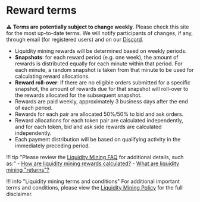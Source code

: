 # Reward terms


⚠️ **Terms are potentially subject to change weekly**.  Please check this site for the most up-to-date terms.  We will notify participants of changes, if any, through email (for registered users) and on our [Discord](https://discord.hummingobt.io).

- Liquidity mining rewards will be determined based on weekly periods.
- **Snapshots**: for each reward period (e.g. one week), the amount of rewards is distributed equally for each minute within that period.  For each minute, a random snapshot is taken from that minute to be used for calculating reward allocations.
- **Reward roll-over**: if there are no eligible orders submitted for a specific snapshot, the amount of rewards due for that snapshot will roll-over to the rewards allocated for the subsequent snapshot.
- Rewards are paid weekly, approximately 3 business days after the end of each period.
- Rewards for each pair are allocated 50%/50% to bid and ask orders.
- Reward allocations for each token pair are calculated independently, and for each token, bid and ask side rewards are calculated independently.
- Each payment distribution will be based on qualifying activity in the immediately preceding period.

!!! tip "Please review the [Liquidity Mining FAQ](/liquidity-mining/faq/) for additional details, such as:"
    - [How are liquidity mining rewards calculated?](/liquidity-mining/faq/#how-are-liquidity-mining-rewards-calculated)
    - [What are liquidity mining "returns"?](/liquidity-mining/faq/#what-are-liquidity-mining-returns)


!!! info "Liquidity mining terms and conditions"
    For additional important terms and conditions, please view the [Liquidity Mining Policy](https://hummingbot.io/liquidity-mining-policy/) for the full disclaimer.